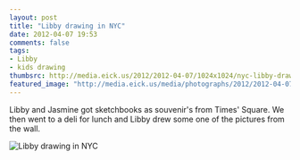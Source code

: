 ```yaml
---
layout: post
title: "Libby drawing in NYC"
date: 2012-04-07 19:53
comments: false
tags: 
- Libby
- kids drawing
thumbsrc: http://media.eick.us/2012/2012-04-07/1024x1024/nyc-libby-drawing.jpg
featured_image: "http://media.eick.us/media/photographs/2012/2012-04-07/nyc-libby-drawing.jpg"
---
```

Libby and Jasmine got sketchbooks as souvenir's from Times' Square.  We then went to a deli for lunch and Libby drew some one of the pictures from the wall.
 



![Libby drawing in NYC](http://media.eick.us/media/photographs/2012/2012-04-07/nyc-libby-drawing.jpg)

